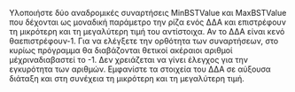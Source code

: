 Υλοποιήστε δύο αναδρομικές συναρτήσεις MinBSTValue και MaxBSTValue που δέχονται ως μοναδική παράμετρο την ρίζα ενός ΔΔΑ και επιστρέφουν τη μικρότερη και τη μεγαλύτερη τιμή του αντίστοιχα. 
Αν το ΔΔΑ είναι κενό θαεπιστρέφουν-1.
Για να ελέγξετε την ορθότητα των συναρτήσεων, στο κυρίως πρόγραμμα θα διαβάζονται θετικοί ακέραιοι αριθμοί μέχριναδιαβαστεί το -1. 
Δεν χρειάζεται να γίνει έλεγχος για την εγκυρότητα των αριθμών.
Εμφανίστε τα στοιχεία του ΔΔΑ σε αύξουσα διάταξη και στη συνέχεια τη μικρότερη και τη μεγαλύτερη τιμή.
